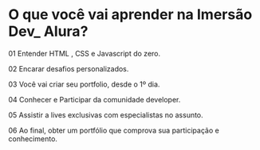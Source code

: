 # O que você vai aprender na Imersão Dev_ Alura?

01 Entender HTML , CSS e Javascript do zero.

02 Encarar desafios personalizados.

03 Você vai criar seu portfolio, desde o 1º dia.

04 Conhecer e Participar da comunidade developer.

05 Assistir a lives exclusivas com especialistas no assunto.

06 Ao final, obter um portfólio que comprova sua participação e conhecimento.

